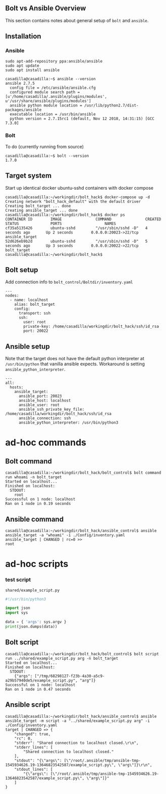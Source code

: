 ## Bolt vs Ansible Overview
This section contains notes about general setup of `bolt` and `ansible`. 
## Installation
### Ansible
```
sudo apt-add-repository ppa:ansible/ansible
sudo apt update
sudo apt install ansible
```
```
casadilla@casadilla:~$ ansible --version
ansible 2.7.5
  config file = /etc/ansible/ansible.cfg
  configured module search path = [u'/home/casadilla/.ansible/plugins/modules', u'/usr/share/ansible/plugins/modules']
  ansible python module location = /usr/lib/python2.7/dist-packages/ansible
  executable location = /usr/bin/ansible
  python version = 2.7.15rc1 (default, Nov 12 2018, 14:31:15) [GCC 7.3.0]
```
### Bolt
To do (currently running from source)
```
casadilla@casadilla:~$ bolt --version
1.7.0
```
## Target system
Start up identical docker ubuntu-sshd containers with docker compose
```
casadilla@casadilla:~/workingdir/bolt_hack$ docker-compose up -d
Creating network "bolt_hack_default" with the default driver
Creating bolt_target ... done
Creating ansible_target ... done
casadilla@casadilla:~/workingdir/bolt_hack$ docker ps
CONTAINER ID        IMAGE               COMMAND               CREATED             STATUS              PORTS                   NAMES
cf35a5135426        ubuntu-sshd         "/usr/sbin/sshd -D"   4 seconds ago       Up 2 seconds        0.0.0.0:20023->22/tcp   ansible_target
52d626eb9b2d        ubuntu-sshd         "/usr/sbin/sshd -D"   5 seconds ago       Up 3 seconds        0.0.0.0:20022->22/tcp   bolt_target
casadilla@casadilla:~/workingdir/bolt_hack$ 

```
## Bolt setup
Add connection info to `bolt_control/Boltdir/inventory.yaml`
```
---
nodes:
  - name: localhost
    alias: bolt_target
    config:
      transport: ssh
      ssh:
        user: root
        private-key: /home/casadilla/workingdir/bolt_hack/ssh/id_rsa
        port: 20022
```

## Ansible setup
Note that the target does not have the default python interpreter at `/usr/bin/python` that vanilla ansible expects. Workaround is setting `ansible_python_interpreter`.

```
---
all:
  hosts:
    ansible_target:
      ansible_port: 20023
      ansible_host: localhost
      ansible_user: root
      ansible_ssh_private_key_file: /home/casadilla/workingdir/bolt_hack/ssh/id_rsa
      ansible_connection: ssh
      ansible_python_interpreter: /usr/bin/python3
```
# ad-hoc commands
## Bolt command

```
casadilla@casadilla:~/workingdir/bolt_hack/bolt_control$ bolt command run whoami -n bolt_target
Started on localhost...
Finished on localhost:
  STDOUT:
    root
Successful on 1 node: localhost
Ran on 1 node in 0.19 seconds
```
## Ansible command

```
casadilla@casadilla:~/workingdir/bolt_hack/ansible_control$ ansible ansible_target -a "whoami" -i ./Config/inventory.yaml 
ansible_target | CHANGED | rc=0 >>
root

```

# ad-hoc scripts

### test script
`shared/example_script.py`

```python
#!/usr/bin/python3

import json
import sys

data = { 'args': sys.argv }
print(json.dumps(data))
```
## Bolt script
```
casadilla@casadilla:~/workingdir/bolt_hack/bolt_control$ bolt script run ../shared/example_script.py arg -n bolt_target 
Started on localhost...
Finished on localhost:
  STDOUT:
    {"args": ["/tmp/68298127-f23b-4a30-a5c9-a29b57940de5/example_script.py", "arg"]}
Successful on 1 node: localhost
Ran on 1 node in 0.47 seconds
```
## Ansible script
```
casadilla@casadilla:~/workingdir/bolt_hack/ansible_control$ ansible ansible_target -m script -a "../shared/example_script.py arg" -i ./Config/inventory.yaml
target | CHANGED => {
    "changed": true, 
    "rc": 0, 
    "stderr": "Shared connection to localhost closed.\r\n", 
    "stderr_lines": [
        "Shared connection to localhost closed."
    ], 
    "stdout": "{\"args\": [\"/root/.ansible/tmp/ansible-tmp-1545934626.19-13646823542587/example_script.py\", \"arg\"]}\r\n", 
    "stdout_lines": [
        "{\"args\": [\"/root/.ansible/tmp/ansible-tmp-1545934626.19-13646823542587/example_script.py\", \"arg\"]}"
    ]
}

```